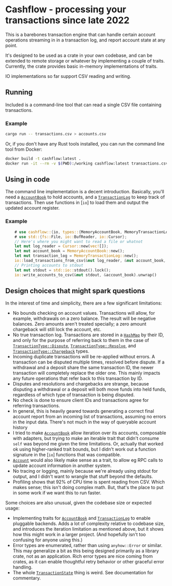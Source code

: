 # Cashflow - processing your transactions since late 2022

This is a barebones transaction engine that can handle certain account operations streaming in in a transaction
log, and report account state at any point.

It's designed to be used as a crate in your own codebase, and can be extended to remote storage or whatever by
implementing a couple of traits. Currently, the crate provides basic in-memory implementations of traits.

IO implementations so far support CSV reading and writing.

## Running
Included is a command-line tool that can read a single CSV file containing transactions.
### Example
```bash
cargo run -- transactions.csv > accounts.csv
```

Or, if you don't have any Rust tools installed, you can run the command line tool from Docker:
```bash
docker build -t cashflow:latest .
docker run -it --rm -v $(PWD):/working cashflow:latest transactions.csv > accounts.csv
```

## Using in code
The command line implementation is a decent introduction. Basically, you'll need a [`AccountBook`](crate::types::AccountBook) to hold accounts,
and a [`TransactionLog`](crate::types::TransactionLog) to keep track of transactions. Then use functions in [`io`] to load them and output
the updated account register.
### Example
```rust
    # use cashflow::{io, types::{MemoryAccountBook, MemoryTransactionLog}};
    # use std::{fs::File, io::BufReader, io::Cursor};
    // Here's where you might want to read a file or whatnot
    let mut log_reader = Cursor::new(vec![]);
    let mut account_book = MemoryAccountBook::new();
    let mut transaction_log = MemoryTransactionLog::new();
    io::load_transactions_from_csv(&mut log_reader, &mut account_book, &mut transaction_log).unwrap();
    // Printing accounts to stdout
    let mut stdout = std::io::stdout().lock();
    io::write_accounts_to_csv(&mut stdout, &account_book).unwrap()
```

## Design choices that might spark questions
In the interest of time and simplicity, there are a few significant limitations:
 - No bounds checking on account values. Transactions will allow, for example, withdrawals on a zero balance. The result will be negative balances. Zero amounts aren't treated specially; a zero amount chargeback will still lock the account, etc.
 - No true transaction log. Transactions are stored in a [`HashMap`](std::collections::HashMap) by their ID, and only for the purpose of referring back to them in the case of [`TransactionType::Dispute`](types::TransactionType::Dispute), [`TransactionType::Resolve`](types::TransactionType::Resolve), and
 [`TransactionType::Chargeback`](types::TransactionType::Chargeback) types.
 - Incoming duplicate transactions will be re-applied without errors. A transaction can be disputed multiple times, resolved before dispute. If a withdrawal and a deposit share the same transaction ID, the newer transaction will completely replace the older one. This mainly impacts any future operations that refer back to this transaction by ID.
 - Disputes and resolutions and chargebacks are strange, because disputing a withdrawal or a deposit will both move funds into held funds, regardless of which type of transaction is being disputed.
 - No check is done to ensure client IDs and transactions agree for referring transactions.
 - In general, this is heavily geared towards generating a correct final account report from an incoming list of transactions, assuming no errors in the input data. There's not much in the way of queryable account history
 - I tried to make [`AccountBook`](types::AccountBook) allow iteration over its accounts, composable with adapters, but trying to make an iterable trait that didn't consume `self` was beyond me given the time limitations. Or, actually that worked ok using higher-ranked trait bounds, but I didn't work out a function signature in the [`io`] functions that was compatible.
 - [`Account`](types::Account) would also likely make sense as a trait, to allow eg RPC calls to update account information in another system.
 - No tracing or logging, mainly because we're already using stdout for output, and I didn't want to wrangle that stuff beyond the defaults.
 - Profiling shows that 92% of CPU time is spent reading from CSV. Which makes sense; this isn't doing complex math. But, that's the place to put in some work if we want this to run faster.

Some choices are also unusual, given the codebase size or expected usage:
 - Implementing traits for [`AccountBook`](types::AccountBook) and [`TransactionLog`](types::TransactionLog) to enable pluggable backends. Adds a lot of complexity relative to codebase size, and introduces the iteration limitation as mentioned above, but it shows how this might work in a larger project. (And hopefully isn't too confusing for anyone using this.)
 - Error types are enumerated, rather than using `anyhow::Error` or similar. This may generalize a bit as this being designed primarily as a library crate, not as an application. Rich error types are nice coming from crates, as it can enable thoughtful retry behavior or other graceful error handling.
 - The whole [`TransactionState`](types::TransactionState) thing is weird. See documentation for commentary.